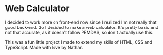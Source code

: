 # Web Calculator
I decided to work more on front-end now since I realized I'm not really that good back-end. So I decided to make a web calculator. It's pretty basic and not that accurate, as it doesn't follow PEMDAS, so don't actually use this.

This was a fun little project I made to extend my skills of HTML, CSS and TypeScript.
Made with love by Nathan.
